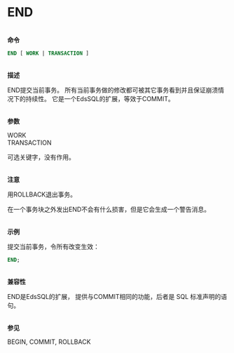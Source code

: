 # END

<br/>**命令**
```SQL
END [ WORK | TRANSACTION ]
```
<br/>**描述**

END提交当前事务。 所有当前事务做的修改都可被其它事务看到并且保证崩溃情况下的持续性。 它是一个EdsSQL的扩展，等效于COMMIT。

<br/>**参数**

WORK<br/>
TRANSACTION

可选关键字，没有作用。

<br/>**注意**

用ROLLBACK退出事务。

在一个事务块之外发出END不会有什么损害，但是它会生成一个警告消息。

<br/>**示例**

提交当前事务，令所有改变生效：
```SQL
END;
```
<br/>**兼容性**

END是EdsSQL的扩展， 提供与COMMIT相同的功能，后者是 SQL 标准声明的语句。

<br/>**参见**

BEGIN, COMMIT, ROLLBACK